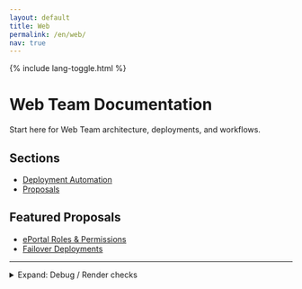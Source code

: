 ```yaml
---
layout: default
title: Web
permalink: /en/web/
nav: true
---
```


{% include lang-toggle.html %}

# Web Team Documentation

Start here for Web Team architecture, deployments, and workflows.

## Sections
- [Deployment Automation](./deployment-automation/)
- [Proposals](./proposals/)

## Featured Proposals
- [ePortal Roles & Permissions](./proposals/ePortal-roles/)
- [Failover Deployments](./proposals/failover-deployments/)

---

<details markdown="1">
  <summary>Expand: Debug / Render checks</summary>

Temporary collapsible to monitor styling and markdown processing.

```bash
echo "Hello from /en/web/index.md within collapsible"
ls -la
```
</details>
